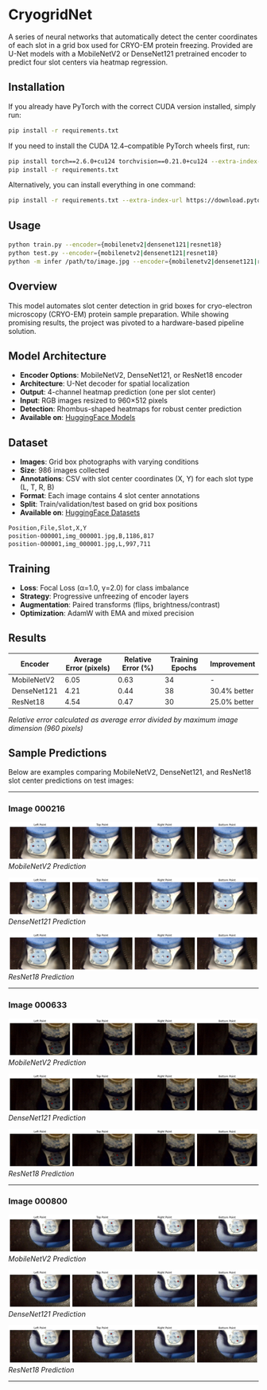 # CryogridNet

A series of neural networks that automatically detect the center coordinates of each slot in a grid box used for CRYO-EM protein freezing. Provided are U-Net models with a MobileNetV2 or DenseNet121 pretrained encoder to predict four slot centers via heatmap regression.

## Installation

If you already have PyTorch with the correct CUDA version installed, simply run:

```bash
pip install -r requirements.txt
```

If you need to install the CUDA 12.4–compatible PyTorch wheels first, run:

```bash
pip install torch==2.6.0+cu124 torchvision==0.21.0+cu124 --extra-index-url https://download.pytorch.org/whl/cu124
pip install -r requirements.txt
```

Alternatively, you can install everything in one command:

```bash
pip install -r requirements.txt --extra-index-url https://download.pytorch.org/whl/cu124
```

## Usage

```bash
python train.py --encoder={mobilenetv2|densenet121|resnet18}
python test.py --encoder={mobilenetv2|densenet121|resnet18}
python -m infer /path/to/image.jpg --encoder={mobilenetv2|densenet121|resnet18}
```

## Overview

This model automates slot center detection in grid boxes for cryo-electron microscopy (CRYO-EM) protein sample preparation. While showing promising results, the project was pivoted to a hardware-based pipeline solution.

## Model Architecture

- **Encoder Options**: MobileNetV2, DenseNet121, or ResNet18 encoder
- **Architecture**: U-Net decoder for spatial localization
- **Output**: 4-channel heatmap prediction (one per slot center)
- **Input**: RGB images resized to 960×512 pixels
- **Detection**: Rhombus-shaped heatmaps for robust center prediction
- **Available on**: [HuggingFace Models](https://huggingface.co/galactixx/gridbox-net)

## Dataset

- **Images**: Grid box photographs with varying conditions
- **Size**: 986 images collected
- **Annotations**: CSV with slot center coordinates (X, Y) for each slot type (L, T, R, B)
- **Format**: Each image contains 4 slot center annotations
- **Split**: Train/validation/test based on grid box positions
- **Available on**: [HuggingFace Datasets](https://huggingface.co/datasets/galactixx/cryogrid-boxes)

```
Position,File,Slot,X,Y
position-000001,img_000001.jpg,B,1186,817
position-000001,img_000001.jpg,L,997,711
```

## Training

- **Loss**: Focal Loss (α=1.0, γ=2.0) for class imbalance
- **Strategy**: Progressive unfreezing of encoder layers
- **Augmentation**: Paired transforms (flips, brightness/contrast)
- **Optimization**: AdamW with EMA and mixed precision

## Results

| Encoder | Average Error (pixels) | Relative Error (%) | Training Epochs | Improvement |
|---------|----------------------|-------------------|-----------------|-------------|
| MobileNetV2 | 6.05 | 0.63 | 34 | - |
| DenseNet121 | 4.21 | 0.44 | 38 | 30.4% better |
| ResNet18 | 4.54 | 0.47 | 30 | 25.0% better |

*Relative error calculated as average error divided by maximum image dimension (960 pixels)*

## Sample Predictions

Below are examples comparing MobileNetV2, DenseNet121, and ResNet18 slot center predictions on test images:

---

### Image 000216

![MobileNetV2 Prediction - Image 000216](examples/mobilenetv2_preds_img_000216.jpg)
*MobileNetV2 Prediction*

![DenseNet121 Prediction - Image 000216](examples/densenet121_preds_img_000216.jpg)
*DenseNet121 Prediction*

![ResNet18 Prediction - Image 000216](examples/resnet18_preds_img_000216.jpg)
*ResNet18 Prediction*

---

### Image 000633

![MobileNetV2 Prediction - Image 000633](examples/mobilenetv2_preds_img_000633.jpg)
*MobileNetV2 Prediction*

![DenseNet121 Prediction - Image 000633](examples/densenet121_preds_img_000633.jpg)
*DenseNet121 Prediction*

![ResNet18 Prediction - Image 000633](examples/resnet18_preds_img_000633.jpg)
*ResNet18 Prediction*

---

### Image 000800

![MobileNetV2 Prediction - Image 000800](examples/mobilenetv2_preds_img_000800.jpg)
*MobileNetV2 Prediction*

![DenseNet121 Prediction - Image 000800](examples/densenet121_preds_img_000800.jpg)
*DenseNet121 Prediction*

![ResNet18 Prediction - Image 000800](examples/resnet18_preds_img_000800.jpg)
*ResNet18 Prediction*

---